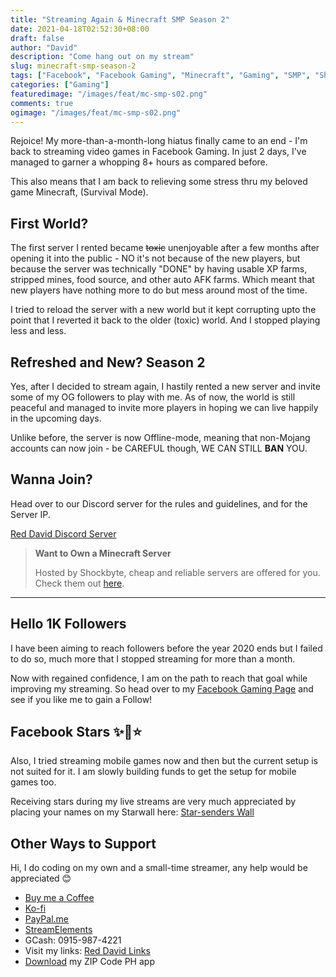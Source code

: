 ```yaml
---
title: "Streaming Again & Minecraft SMP Season 2"
date: 2021-04-18T02:52:30+08:00
draft: false
author: "David"
description: "Come hang out on my stream"
slug: minecraft-smp-season-2
tags: ["Facebook", "Facebook Gaming", "Minecraft", "Gaming", "SMP", "Shockbyte"]
categories: ["Gaming"]
featuredimage: "/images/feat/mc-smp-s02.png"
comments: true
ogimage: "/images/feat/mc-smp-s02.png"
---
```


Rejoice! My more-than-a-month-long hiatus finally came to an end - I'm back to streaming video games in Facebook Gaming. In just 2 days, I've managed to garner a whopping 8+ hours as compared before.

This also means that I am back to relieving some stress thru my beloved game Minecraft, (Survival Mode).

## First World?

The first server I rented became <del>toxic</del> unenjoyable after a few months after opening it into the public - NO it's not because of the new players, but because the server was technically "DONE" by having usable XP farms, stripped mines, food source, and other auto AFK farms. Which meant that new players have nothing more to do but mess around most of the time.

I tried to reload the server with a new world but it kept corrupting upto the point that I reverted it back to the older (toxic) world. And I stopped playing less and less.

## Refreshed and New? Season 2

Yes, after I decided to stream again, I hastily rented a new server and invite some of my OG followers to play with me. As of now, the world is still peaceful and managed to invite more players in hoping we can live happily in the upcoming days.

Unlike before, the server is now Offline-mode, meaning that non-Mojang accounts can now join - be CAREFUL though, WE CAN STILL **BAN** YOU.

## Wanna Join?

Head over to our Discord server for the rules and guidelines, and for the Server IP.

[Red David Discord Server](https://discord.gg/rKnJb4J)

> **Want to Own a Minecraft Server**
>
> Hosted by Shockbyte, cheap and reliable servers are offered for you. Check them out [here](https://bit.ly/ShockByteMC).

<hr>

## Hello 1K Followers

I have been aiming to reach followers before the year 2020 ends but I failed to do so, much more that I stopped streaming for more than a month.

Now with regained confidence, I am on the path to reach that goal while improving my streaming. So head over to my [Facebook Gaming Page](https://fb.gg/RedDavidGaming) and see if you like me to gain a Follow!

## Facebook Stars ✨🌟⭐

Also, I tried streaming mobile games now and then but the current setup is not suited for it. I am slowly building funds to get the setup for mobile games too.

Receiving stars during my live streams are very much appreciated by placing your names on my Starwall here: [Star-senders Wall](https://reddavid.me/starwall)

## Other Ways to Support

Hi, I do coding on my own and a small-time streamer, any help would be appreciated 😊

- [Buy me a Coffee](https://buymeacoffee.com/reddavid)
- [Ko-fi](https://ko-fi.com/reddavid)
- [PayPal.me](https://paypal.me/reddvid/)
- [StreamElements](https://streamelements.com/reddavidgaming/tip)
- GCash: 0915-987-4221
- Visit my links: [Red David Links](https://reddavid.me/links)
- [Download](https://reddavid.me/zipcodeph-app/) my ZIP Code PH app
